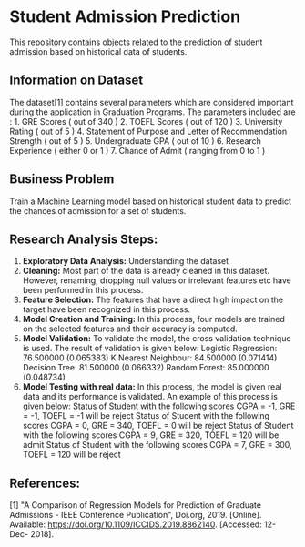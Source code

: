# Student Admission Prediction
This repository contains objects related to the prediction of student admission based on historical data of students.

## Information on Dataset
The dataset[1] contains several parameters which are considered important during the application in Graduation Programs. The parameters included are : 
	1. GRE Scores ( out of 340 ) 
	2. TOEFL Scores ( out of 120 ) 
	3. University Rating ( out of 5 ) 
	4. Statement of Purpose and Letter of Recommendation Strength ( out of 5 ) 
	5. Undergraduate GPA ( out of 10 ) 
	6. Research Experience ( either 0 or 1 ) 
	7. Chance of Admit ( ranging from 0 to 1 )

## Business Problem
Train a Machine Learning model based on historical student data to predict the chances of admission for a set of students.

## Research Analysis Steps:
1. **Exploratory Data Analysis:** Understanding the dataset
2. **Cleaning:** Most part of the data is already cleaned in this dataset. However, renaming, dropping null values or irrelevant features etc have been performed in this process.
3. **Feature Selection:** The features that have a direct high impact on the target have been recognized in this process.
4. **Model Creation and Training:** In this process, four models are trained on the selected features and their accuracy is computed.
5. **Model Validation:** To validate the model, the cross validation technique is used. The result of validation is given below:
		Logistic Regression: 76.500000 (0.065383)
		K Nearest Neighbour: 84.500000 (0.071414)
		Decision Tree: 81.500000 (0.066332)
		Random Forest: 85.000000 (0.048734)
6. **Model Testing with real data:** In this process, the model is given real data and its performance is validated. An example of this process is given below:
		Status of Student with the following scores CGPA = -1, GRE = -1, TOEFL = -1 will be reject
		Status of Student with the following scores CGPA = 0, GRE = 340, TOEFL = 0 will be reject
		Status of Student with the following scores CGPA = 9, GRE = 320, TOEFL = 120 will be admit
		Status of Student with the following scores CGPA = 7, GRE = 300, TOEFL = 120 will be reject

## References:
[1] "A Comparison of Regression Models for Prediction of Graduate Admissions - IEEE Conference Publication", Doi.org, 2019. [Online]. Available: https://doi.org/10.1109/ICCIDS.2019.8862140. [Accessed: 12- Dec- 2018].
